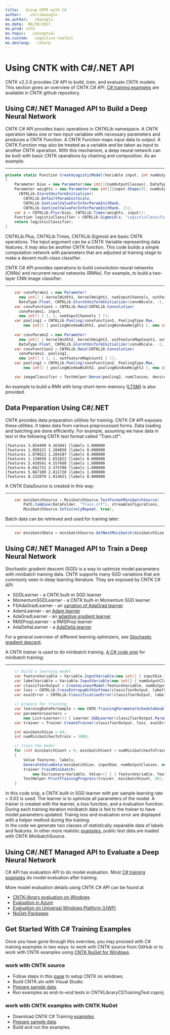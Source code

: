 ```yaml
---
title:   Using CNTK with C#
author:    chrisbasoglu
ms.author:   cbasoglu
ms.date:  08/30/2017
ms.prod: cntk
ms.topic:   conceptual
ms.custom:   cognitive-toolkit
ms.devlang:   csharp
---
```


# Using CNTK with C#/.NET API

CNTK v2.2.0 provides C# API to build, train, and evaluate CNTK models. This section gives an overview of CNTK C# API. [C# training examples](https://github.com/Microsoft/CNTK/tree/release/latest/Examples/TrainingCSharp) are available in CNTK github repository.

## Using C#/.NET Managed API to Build a Deep Neural Network
CNTK C# API provides basic operations in CNTKLib namespace. A CNTK operation takes one or two input variables with necessary parameters and produces a CNTK Function. A CNTK Function maps input data to output. A CNTK Function may also be treated as a variable and be taken as input to another CNTK operation. With this mechanism, a deep neural network can be built with basic CNTK operations by chaining and composition. As an example:
***
```cs
private static Function CreateLogisticModel(Variable input, int numOutputClasses)
{             
    Parameter bias = new Parameter(new int[]{numOutputClasses}, DataType.Float, 0}
    Parameter weights = new Parameter(new int[]{input.Shape[0], numOutputClasses}, DataType.Float,        
      CNTKLib.GlorotUniformInitializer( 
        CNTKLib.DefaultParamInitScale, 
        CNTKLib.SentinelValueForInferParamInitRank, 
        CNTKLib.SentinelValueForInferParamInitRank, 1));
    var z = CNTKLib.Plus(bias, CNTKLib.Times(weights, input));    
    Function logisticClassifier = CNTKLib.Sigmoid(z, "LogisticClassifier");
    return logisticClassifier;
}
```  
CNTKLib.Plus, CNTKLib.Times, CNTKLib.Sigmoid are basic CNTK operations. The input argument can be a CNTK Variable representing data features. It may also be another CNTK function. This code builds a simple computation network with parameters that are adjusted at training stage to make a decent multi-class classifier. 

CNTK C# API provides operations to build convolution neural networks (CNNs) and recurrent neural networks (RNNs). For example, to build a two-layer CNN image classifier:
***
```cs
    var convParams1 = new Parameter(
      new int[] { kernelWidth1, kernelHeight1, numInputChannels, outFeatureMapCount1 }, 
      DataType.Float, CNTKLib.GlorotUniformInitializer(convWScale, -1, 2), device);
    var convFunction1 = CNTKLib.ReLU(CNTKLib.Convolution(
      convParams1, input, 
      new int[] { 1, 1, numInputChannels } ));
    var pooling1 = CNTKLib.Pooling(convFunction1, PoolingType.Max,
        new int[] { poolingWindowWidth1, poolingWindowHeight1 }, new int[] { hStride1, vStride1 }, new bool[] { true });
    
    var convParams2 = new Parameter(
      new int[] { kernelWidth2, kernelHeight2, outFeatureMapCount1, outFeatureMapCount2 }, 
      DataType.Float, CNTKLib.GlorotUniformInitializer(convWScale, -1, 2), device);
    var convFunction2 = CNTKLib.ReLU(CNTKLib.Convolution(
      convParams2, pooling1, 
      new int[] { 1, 1, outFeatureMapCount1 } ));
    var pooling2 = CNTKLib.Pooling(convFunction2, PoolingType.Max,
        new int[] { poolingWindowWidth2, poolingWindowHeight2 }, new int[] { hStride2, vStride2 }, new bool[] { true });

    var imageClassifier = TestHelper.Dense(pooling2, numClasses, device, Activation.None,   "ImageClassifier");        
```

An example to build a RNN with long-short-term-memory ([LTSM](https://github.com/Microsoft/CNTK/tree/release/latest/Examples/TrainingCSharp/Common/LSTMSequenceClassifier.cs)) is also provided.
    
## Data Preparation Using C#/.NET
CNTK provides data preparation utilities for training. CNTK C# API exposes these utilities. It takes data from various preprocessed forms. Data loading and batching are done efficiently. For example, assuming we have data in text in the following CNTK text format called "Train.ctf":
```
|features 3.854499 4.163941 |labels 1.000000
|features 1.058121 1.204858 |labels 0.000000
|features 1.870621 1.284107 |labels 0.000000
|features 1.134650 1.651822 |labels 0.000000
|features 5.420541 4.557660 |labels 1.000000
|features 6.042731 3.375708 |labels 1.000000
|features 5.667109 2.811728 |labels 1.000000
|features 0.232070 1.814821 |labels 0.000000
```

A CNTK DataSource is created in this way:
***
```cs
    var minibatchSource = MinibatchSource.TextFormatMinibatchSource(
        Path.Combine(DataFolder, "Train.ctf"), streamConfigurations,
        MinibatchSource.InfinitelyRepeat, true);
```
Batch data can be retrieved and used for training later:
***
```cs
    var minibatchData = minibatchSource.GetNextMinibatch(minibatchSize, device);
```

## Using C#/.NET Managed API to Train a Deep Neural Network
Stochastic gradient descent (SGD) is a way to optimize model parameters with minibatch training data. CNTK supports many SGD variations that are commonly seen in deep learning literature. They are exposed by CNTK C# API:  


- SGDLearner - a CNTK built-in SGD learner
- MomentumSGDLearner - a CNTK built-in Momentum SGD learner
- FSAdaGradLearner - an [variation of AdaGrad learner](http://mirlab.org/conference_papers/International_Conference/ICASSP%202014/papers/p235-seide.pdf)
- AdamLearner - an [Adam learner](https://arxiv.org/pdf/1412.6980.pdf)
- AdaGradLearner - an [adaptive gradient learner](https://www2.eecs.berkeley.edu/Pubs/TechRpts/2010/EECS-2010-24.pdf)
- RMSPropLearner - a RMSProp learner
- AdaDeltaLearner - a [AdaDelta learner](https://arxiv.org/abs/1212.5701)

For a general overview of different learning optimizers, see [Stochastic gradient descent](https://en.wikipedia.org/wiki/Stochastic_gradient_descent).


A CNTK trainer is used to do minibatch training. [A C# code snip](https://github.com/Microsoft/CNTK/tree/release/latest/Examples/TrainingCSharp/Common/LogisticRegression.cs) for minibatch training:
***
```cs
    // build a learning model
    var featureVariable = Variable.InputVariable(new int[] { inputDim }, DataType.Float);
    var labelVariable = Variable.InputVariable(new int[] { numOutputClasses }, DataType.Float);
    var classifierOutput = CreateLinearModel(featureVariable, numOutputClasses, device);
    var loss = CNTKLib.CrossEntropyWithSoftmax(classifierOutput, labelVariable);
    var evalError = CNTKLib.ClassificationError(classifierOutput, labelVariable);

    // prepare for training
    var learningRatePerSample = new CNTK.TrainingParameterScheduleDouble(0.02, 1);
    var parameterLearners =
        new List<Learner>() { Learner.SGDLearner(classifierOutput.Parameters(), learningRatePerSample) };
    var trainer = Trainer.CreateTrainer(classifierOutput, loss, evalError, parameterLearners);

    int minibatchSize = 64;
    int numMinibatchesToTrain = 1000;

    // train the model
    for (int minibatchCount = 0; minibatchCount < numMinibatchesToTrain; minibatchCount++)
    {
        Value features, labels;
        GenerateValueData(minibatchSize, inputDim, numOutputClasses, out features, out labels, device);
        trainer.TrainMinibatch(
            new Dictionary<Variable, Value>() { { featureVariable, features }, { labelVariable, labels } }, device);
        TestHelper.PrintTrainingProgress(trainer, minibatchCount, 50);
    }
```
  
In this code snip, a CNTK built-in SGD learner with per sample learning rate = 0.02 is used. The learner is to optimize all parameters of the model. A trainer is created with the learner, a loss function, and a evaluation function. During each training iteration minibatch data is fed to the trainer to have model parameters updated. Trainig loss and evaluation error are displayed with a helper method during the training.  
In the code we generate two classes of statistically separable data of labels and features. In other more realistic [examples](https://github.com/Microsoft/CNTK/tree/release/latest/Examples/TrainingCSharp/Common), public test data are loaded with CNTK MinibatchSource.   

## Using C#/.NET Managed API to Evaluate a Deep Neural Network

C# API has evaluation API to do model evaluation. Most [C# training examples](https://github.com/Microsoft/CNTK/tree/release/latest/Examples/TrainingCSharp) do model evaluation after training.   

More model evaluation details using CNTK C# API can be found at
* [CNTK-library evaluation on Windows](./CNTK-Library-Evaluation-on-Windows.md)
* [Evaluation in Azure](./Evaluate-a-model-in-an-Azure-WebApi.md)
* [Evaluation on Universal Windows Platform (UWP)](./CNTK-Library-Evaluation-on-UWP.md)
* [NuGet-Packages](./NuGet-Package.md)

## Get Started With C# Training Examples
Once you have gone through this overview, you may proceed with C# training examples in two ways: to work with CNTK source from GitHub or to work with CNTK examples using [CNTK NuGet for Windows](NuGet-Package.md).   
### work with CNTK source
- Follow steps in this [page](Setup-CNTK-on-Windows.md) to setup CNTK on windows.
- Build CNTK.sln with Visual Studio. 
- [Prepare sample data](https://github.com/Microsoft/CNTK/tree/release/latest/Examples/TrainingCSharp).
- Run examples as end-to-end tests in CNTKLibraryCSTrainingTest.csproj

### work with CNTK examples with CNTK NuGet
- Download CNTK C# Training [examples](https://github.com/Microsoft/CNTK/tree/release/latest/Examples/TrainingCSharp)
- [Prepare sample data](https://github.com/Microsoft/CNTK/tree/release/latest/Examples/TrainingCSharp).
- Build and run the examples.

